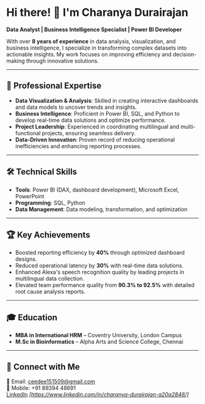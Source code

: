 # Hi there! 👋 I'm Charanya Durairajan

**Data Analyst | Business Intelligence Specialist | Power BI Developer**

With over **8 years of experience** in data analysis, visualization, and business intelligence, I specialize in transforming complex datasets into actionable insights. My work focuses on improving efficiency and decision-making through innovative solutions.

---

## 💼 Professional Expertise  
- **Data Visualization & Analysis**: Skilled in creating interactive dashboards and data models to uncover trends and insights.  
- **Business Intelligence**: Proficient in Power BI, SQL, and Python to develop real-time data solutions and optimize performance.  
- **Project Leadership**: Experienced in coordinating multilingual and multi-functional projects, ensuring seamless delivery.  
- **Data-Driven Innovation**: Proven record of reducing operational inefficiencies and enhancing reporting processes.

---

## 🛠 Technical Skills  
- **Tools**: Power BI (DAX, dashboard development), Microsoft Excel, PowerPoint  
- **Programming**: SQL, Python  
- **Data Management**: Data modeling, transformation, and optimization  

---

## 🏆 Key Achievements  
- Boosted reporting efficiency by **40%** through optimized dashboard designs.  
- Reduced operational latency by **30%** with real-time data solutions.  
- Enhanced Alexa's speech recognition quality by leading projects in multilingual data collection.  
- Elevated team performance quality from **90.3% to 92.5%** with detailed root cause analysis reports.

---

## 🎓 Education  
- **MBA in International HRM** – Coventry University, London Campus  
- **M.Sc in Bioinformatics** – Alpha Arts and Science College, Chennai  

---

## 🚀 Connect with Me  
📧 Email: [ceedee151509@gmail.com](mailto:ceedee151509@gmail.com)  
📱 Mobile: +91 89394 48691  
[LinkedIn](#) *[https://www.linkedin.com/in/charanya-durairajan-a20a2846/]*  
